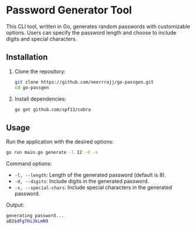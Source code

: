# Password Generator Tool

This CLI tool, written in Go, generates random passwords with customizable options. Users can specify the password length and choose to include digits and special characters.

## Installation

1. Clone the repository:
    ```sh
    git clone https://github.com/neerrrajj/go-passgen.git
    cd go-passgen
    ```

2. Install dependencies:
    ```sh
    go get github.com/spf13/cobra
    ```

## Usage

Run the application with the desired options:
```sh
go run main.go generate -l 12 -d -s
```

Command options:
- `-l, --length`: Length of the generated password (default is 8).
- `-d, --digits`: Include digits in the generated password.
- `-s, --special-chars`: Include special characters in the generated password.

Output:

```bash
generating password...
aB3$dFg7HiJkLmN9
```
